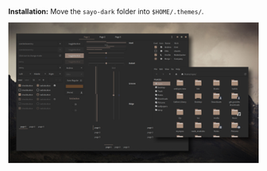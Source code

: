 **Installation:** Move the `sayo-dark` folder into `$HOME/.themes/`.

![](../previews/gtk-preview.png)
